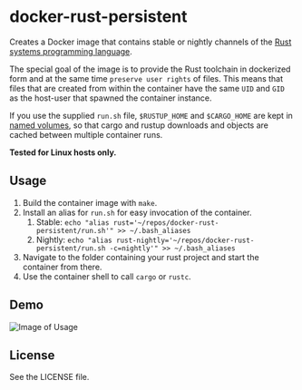 # docker-rust-persistent

Creates a Docker image that contains stable or nightly channels of the [Rust systems programming language](https://www.rust-lang.org).

The special goal of the image is to provide the Rust toolchain in dockerized form and at the same time `preserve user rights` of files. This means that files that are created from within the container have the same `UID` and `GID` as the host-user that spawned the container instance.

If you use the supplied `run.sh` file, `$RUSTUP_HOME` and `$CARGO_HOME` are kept in [named volumes](https://docs.docker.com/engine/admin/volumes/volumes/), so that cargo and rustup downloads and objects are cached between multiple container runs.

**Tested for Linux hosts only.**

## Usage

1. Build the container image with `make`.
2. Install an alias for `run.sh` for easy invocation of the container.
    1. Stable: `echo "alias rust='~/repos/docker-rust-persistent/run.sh'" >> ~/.bash_aliases`
	2. Nightly: `echo "alias rust-nightly='~/repos/docker-rust-persistent/run.sh -c=nightly'" >> ~/.bash_aliases`
3. Navigate to the folder containing your rust project and start the container from there.
4. Use the container shell to call `cargo` or `rustc`.

## Demo

![Image of Usage](https://raw.githubusercontent.com/andre-richter/docker-rustup-user/master/demo/docker-rustup-user.gif)

## License

See the LICENSE file.
